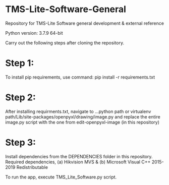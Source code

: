 # TMS-Lite-Software-General
Repository for TMS-Lite Software general development &amp; external reference

Python version: 3.7.9 64-bit

Carry out the following steps after cloning the repository.

# Step 1:
To install pip requirements, use command:
pip install -r requirements.txt

# Step 2:
After installing requirments.txt, navigate to ...python path or virtualenv path/Lib/site-packages/openpyxl/drawing/image.py and replace the entire image.py script with the one from edit-openpyxl-image (in this repository)

# Step 3:
Install dependencies from the DEPENDENCIES folder in this repository. Required dependencies, (a) Hikvision MVS & (b) Microsoft Visual C++ 2015-2019 Redistributable


To run the app, execute TMS_Lite_Software.py script.

